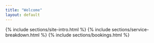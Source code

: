 ```yaml
---
title: "Welcome"
layout: default
---
```


{% include sections/site-intro.html %}
{% include sections/service-breakdown.html %}
{% include sections/bookings.html %}
